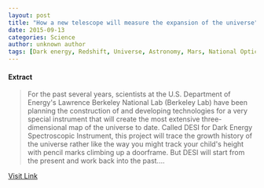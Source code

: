 ```yaml
---
layout: post
title: "How a new telescope will measure the expansion of the universe"
date: 2015-09-13
categories: Science
author: unknown author
tags: [Dark energy, Redshift, Universe, Astronomy, Mars, National Optical Astronomy Observatory, Galaxy, Science, Dark matter, The Dark Energy Survey, Light, Accelerating expansion of the universe, Telescope, Physical sciences]
---
```





#### Extract
>For the past several years, scientists at the U.S. Department of Energy's Lawrence Berkeley National Lab (Berkeley Lab) have been planning the construction of and developing technologies for a very special instrument that will create the most extensive three-dimensional map of the universe to date. Called DESI for Dark Energy Spectroscopic Instrument, this project will trace the growth history of the universe rather like the way you might track your child's height with pencil marks climbing up a doorframe. But DESI will start from the present and work back into the past....



[Visit Link](http://phys.org/news349685540.html)


